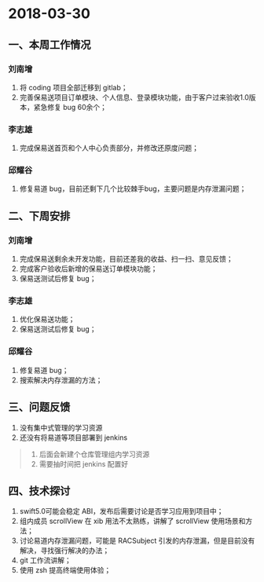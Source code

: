 # 2018-03-30

## 一、本周工作情况

### 刘南增
1. 将 coding 项目全部迁移到 gitlab；
2. 完善保易送项目订单模块、个人信息、登录模块功能，由于客户过来验收1.0版本，紧急修复 bug 60余个；

### 李志雄
1. 完成保易送首页和个人中心负责部分，并修改还原度问题；

### 邱耀谷
1. 修复易道 bug，目前还剩下几个比较棘手bug，主要问题是内存泄漏问题；

## 二、下周安排

### 刘南增
1. 完成保易送剩余未开发功能，目前还差我的收益、扫一扫、意见反馈；
2. 完成客户验收后新增的保易送订单模块功能；
3. 保易送测试后修复 bug；

### 李志雄
1. 优化保易送功能；
2. 保易送测试后修复 bug；

### 邱耀谷
1. 修复易道 bug；
2. 搜索解决内存泄漏的方法；

## 三、问题反馈
1. 没有集中式管理的学习资源
2. 还没有将易道等项目部署到 jenkins

> 1. 后面会新建个仓库管理组内学习资源
> 2. 需要抽时间把 jenkins 配置好

## 四、技术探讨
1. swift5.0可能会稳定 ABI，发布后需要讨论是否学习应用到项目中；
2. 组内成员 scrollView 在 xib 用法不太熟练，讲解了 scrollView 使用场景和方法；
3. 讨论易道内存泄漏问题，可能是 RACSubject 引发的内存泄漏，但是目前没有解决，寻找强行解决的办法；
4. git 工作流讲解；
5. 使用 zsh 提高终端使用体验；





